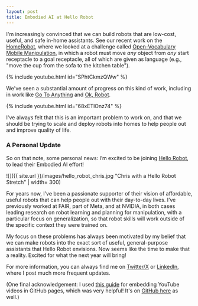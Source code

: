 ```yaml
---
layout: post
title: Embodied AI at Hello Robot
---
```


I'm increasingly convinced that we can build robots that are low-cost, useful, and safe in-home assistants. See our recent work on the [HomeRobot](https://github.com/facebookresearch/home-robot), where we looked at a challenge called [Open-Vocabulary Mobile Manipulation](https://ovmm.github.io/), in which a robot must move *any* object from *any* start receptacle to a goal receptacle, all of which are given as language (e.g., "move the cup from the sofa to the kitchen table").


{% include youtube.html id="SPhtCkmzQWw" %}  

We've seen a substantial amount of progress on this kind of work, including in work like [Go To Anything](https://theophilegervet.github.io/projects/goat/) and [Ok, Robot](https://ok-robot.github.io/).

{% include youtube.html id="68xETlOnz74" %}

I've always felt that this is an important problem to work on, and that we should be trying to scale and deploy robots into homes to help people out and improve quality of life.

### A Personal Update

So on that note, some personal news: I’m excited to be joining [Hello Robot](https://hello-robot.com/), to lead their Embodied AI effort!


![]({{ site.url }}/images/hello_robot_chris.jpg "Chris with a Hello Robot Stretch" | width= 300)



For years now, I’ve been a passionate supporter of their vision of affordable, useful robots that can help people out with their day-to-day lives. I’ve previously worked at FAIR, part of Meta, and at NVIDIA, in both cases leading research on robot learning and planning for manipulation, with a particular focus on generalization, so that robot skills will work outside of the specific context they were trained on.

My focus on these problems has always been motivated by my belief that we can make robots into the exact sort of useful, general-purpose assistants that Hello Robot envisions. Now seems like the time to make that a reality. Excited for what the next year will bring!

For more information, you can always find me on [Twitter/X](https://twitter.com/chris_j_paxton) or [LinkedIn](https://www.linkedin.com/in/chris-paxton-41aba958/), where I post much more frequent updates.

(One final acknowledgement: I used [this guide](https://christianheilmann.com/2022/09/14/quick-tip-embedding-youtube-videos-in-github-pages/) for embedding YouTube videos in GitHub pages, which was very helpful! It's on [GitHub here](https://github.com/codepo8/youtube-embed) as well.)

